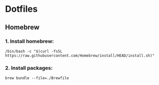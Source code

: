 # Dotfiles

## Homebrew

### 1. Install homebrew:

```
/bin/bash -c "$(curl -fsSL https://raw.githubusercontent.com/Homebrew/install/HEAD/install.sh)"
```

### 2. Install packages:

```
brew bundle --file=./Brewfile
```
